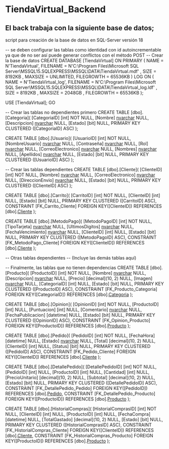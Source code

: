 # TiendaVirtual_Backend

## El back trabaja con la siguiente base de datos;

script para creación de la base de datos en SQL-Server versión 18 

-- se deben configurar las tablas como identidad con id autoincrementable ya que de no ser así puede generar conflictos con el método POST
-- Crear la base de datos
CREATE DATABASE [TiendaVirtual]
ON PRIMARY 
( NAME = N'TiendaVirtual', FILENAME = N'C:\Program Files\Microsoft SQL Server\MSSQL15.SQLEXPRESS\MSSQL\DATA\TiendaVirtual.mdf' , SIZE = 8192KB , MAXSIZE = UNLIMITED, FILEGROWTH = 65536KB )
LOG ON 
( NAME = N'TiendaVirtual_log', FILENAME = N'C:\Program Files\Microsoft SQL Server\MSSQL15.SQLEXPRESS\MSSQL\DATA\TiendaVirtual_log.ldf' , SIZE = 8192KB , MAXSIZE = 2048GB , FILEGROWTH = 65536KB );

USE [TiendaVirtual];
GO

-- Crear las tablas no dependientes primero
CREATE TABLE [dbo].[Categoria](
    [CategoriaID] [int] NOT NULL,
    [Nombre] [nvarchar](100) NULL,
    [Descripcion] [nvarchar](500) NULL,
    [Estado] [bit] NULL,
    PRIMARY KEY CLUSTERED ([CategoriaID] ASC)
);

CREATE TABLE [dbo].[Usuario](
    [UsuarioID] [int] NOT NULL,
    [NombreUsuario] [nvarchar](100) NULL,
    [Contraseña] [nvarchar](100) NULL,
    [Rol] [nvarchar](50) NULL,
    [CorreoElectronico] [nvarchar](255) NULL,
    [Nombres] [nvarchar](100) NULL,
    [Apellidos] [nvarchar](100) NULL,
    [Estado] [bit] NULL,
    PRIMARY KEY CLUSTERED ([UsuarioID] ASC)
);

-- Crear las tablas dependientes
CREATE TABLE [dbo].[Cliente](
    [ClienteID] [int] NOT NULL,
    [Nombre] [nvarchar](200) NULL,
    [CorreoElectronico] [nvarchar](100) NULL,
    [DireccionEnvio] [nvarchar](500) NULL,
    [Estado] [bit] NULL,
    PRIMARY KEY CLUSTERED ([ClienteID] ASC)
);

CREATE TABLE [dbo].[Carrito](
    [CarritoID] [int] NOT NULL,
    [ClienteID] [int] NULL,
    [Estado] [bit] NULL,
    PRIMARY KEY CLUSTERED ([CarritoID] ASC),
    CONSTRAINT [FK_Carrito_Cliente] FOREIGN KEY([ClienteID]) REFERENCES [dbo].[Cliente]([ClienteID])
);

CREATE TABLE [dbo].[MetodoPago](
    [MetodoPagoID] [int] NOT NULL,
    [TipoTarjeta] [nvarchar](50) NULL,
    [UltimosDigitos] [nvarchar](4) NULL,
    [FechaVencimiento] [nvarchar](10) NULL,
    [ClienteID] [int] NULL,
    [Estado] [bit] NULL,
    PRIMARY KEY CLUSTERED ([MetodoPagoID] ASC),
    CONSTRAINT [FK_MetodoPago_Cliente] FOREIGN KEY([ClienteID]) REFERENCES [dbo].[Cliente]([ClienteID])
);

-- Otras tablas dependientes
-- (Incluye las demás tablas aquí)

-- Finalmente, las tablas que no tienen dependencias
CREATE TABLE [dbo].[Producto](
    [ProductoID] [int] NOT NULL,
    [Nombre] [nvarchar](200) NULL,
    [Descripcion] [nvarchar](1000) NULL,
    [Precio] [decimal](10, 2) NULL,
    [Imagen] [nvarchar](500) NULL,
    [CategoriaID] [int] NULL,
    [Estado] [bit] NULL,
    PRIMARY KEY CLUSTERED ([ProductoID] ASC),
    CONSTRAINT [FK_Producto_Categoria] FOREIGN KEY([CategoriaID]) REFERENCES [dbo].[Categoria]([CategoriaID])
);

CREATE TABLE [dbo].[Opinion](
    [OpinionID] [int] NOT NULL,
    [ProductoID] [int] NULL,
    [Puntuacion] [int] NULL,
    [Comentario] [nvarchar](1000) NULL,
    [FechaPublicacion] [datetime] NULL,
    [Estado] [bit] NULL,
    PRIMARY KEY CLUSTERED ([OpinionID] ASC),
    CONSTRAINT [FK_Opinion_Producto] FOREIGN KEY([ProductoID]) REFERENCES [dbo].[Producto]([ProductoID])
);

CREATE TABLE [dbo].[Pedido](
    [PedidoID] [int] NOT NULL,
    [FechaHora] [datetime] NULL,
    [Estado] [nvarchar](50) NULL,
    [Total] [decimal](10, 2) NULL,
    [ClienteID] [int] NULL,
    [Status] [bit] NULL,
    PRIMARY KEY CLUSTERED ([PedidoID] ASC),
    CONSTRAINT [FK_Pedido_Cliente] FOREIGN KEY([ClienteID]) REFERENCES [dbo].[Cliente]([ClienteID])
);

CREATE TABLE [dbo].[DetallePedido](
    [DetallePedidoID] [int] NOT NULL,
    [PedidoID] [int] NULL,
    [ProductoID] [int] NULL,
    [Cantidad] [int] NULL,
    [PrecioUnitario] [decimal](10, 2) NULL,
    [Subtotal] [decimal](10, 2) NULL,
    [Estado] [bit] NULL,
    PRIMARY KEY CLUSTERED ([DetallePedidoID] ASC),
    CONSTRAINT [FK_DetallePedido_Pedido] FOREIGN KEY([PedidoID]) REFERENCES [dbo].[Pedido]([PedidoID]),
    CONSTRAINT [FK_DetallePedido_Producto] FOREIGN KEY([ProductoID]) REFERENCES [dbo].[Producto]([ProductoID])
);

CREATE TABLE [dbo].[HistorialCompras](
    [HistorialComprasID] [int] NOT NULL,
    [ClienteID] [int] NULL,
    [ProductoID] [int] NULL,
    [FechaCompra] [datetime] NULL,
    [TotalGastado] [decimal](10, 2) NULL,
    [Estado] [bit] NULL,
    PRIMARY KEY CLUSTERED ([HistorialComprasID] ASC),
    CONSTRAINT [FK_HistorialCompras_Cliente] FOREIGN KEY([ClienteID]) REFERENCES [dbo].[Cliente]([ClienteID]),
    CONSTRAINT [FK_HistorialCompras_Producto] FOREIGN KEY([ProductoID]) REFERENCES [dbo].[Producto]([ProductoID])
);
